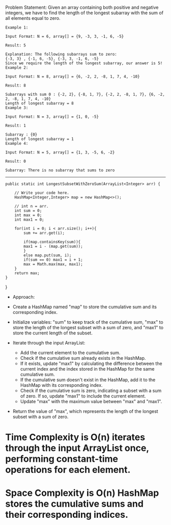 Problem Statement: Given an array containing both positive and negative integers, we have to find the length of the longest subarray with the sum of all elements equal to zero.
```
Example 1:

Input Format: N = 6, array[] = {9, -3, 3, -1, 6, -5}

Result: 5

Explanation: The following subarrays sum to zero:
{-3, 3} , {-1, 6, -5}, {-3, 3, -1, 6, -5}
Since we require the length of the longest subarray, our answer is 5!
Example 2:

Input Format: N = 8, array[] = {6, -2, 2, -8, 1, 7, 4, -10}

Result: 8

Subarrays with sum 0 : {-2, 2}, {-8, 1, 7}, {-2, 2, -8, 1, 7}, {6, -2, 2, -8, 1, 7, 4, -10}
Length of longest subarray = 8
Example 3:

Input Format: N = 3, array[] = {1, 0, -5}

Result: 1

Subarray : {0}
Length of longest subarray = 1
Example 4:

Input Format: N = 5, array[] = {1, 3, -5, 6, -2}

Result: 0

Subarray: There is no subarray that sums to zero
```

--- 

	public static int LongestSubsetWithZeroSum(ArrayList<Integer> arr) {

		// Write your code here.
		HashMap<Integer,Integer> map = new HashMap<>();
		
		// int n = arr.	
		int sum = 0;
		int max = 0;
		int max1 = 0;

		for(int i = 0; i < arr.size(); i++){
			sum += arr.get(i);

			if(map.containsKey(sum)){	
			max1 = i - (map.get(sum));
			}
			else map.put(sum, i);
			if(sum == 0) max1 = i + 1;
			max = Math.max(max, max1);
		}
		return max;
	}
}

* Approach:

* Create a HashMap named "map" to store the cumulative sum and its corresponding index.
* Initialize variables: "sum" to keep track of the cumulative sum, "max" to store the length of the longest subset with a sum of zero, and "max1" to store the current length of the subset.
* Iterate through the input ArrayList:
  * Add the current element to the cumulative sum.
  * Check if the cumulative sum already exists in the HashMap.
  * If it exists, update "max1" by calculating the difference between the current index and the index stored in the HashMap for the same cumulative sum.
  * If the cumulative sum doesn't exist in the HashMap, add it to the HashMap with its corresponding index.
  * Check if the cumulative sum is zero, indicating a subset with a sum of zero. If so, update "max1" to include the current element.
  *  Update "max" with the maximum value between "max" and "max1".

* Return the value of "max", which represents the length of the longest subset with a sum of zero.

# Time Complexity is O(n) iterates through the input ArrayList once, performing constant-time operations for each element.
# Space Complexity is O(n) HashMap stores the cumulative sums and their corresponding indices.
